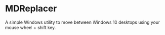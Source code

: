 # MDReplacer
A simple Windows utility to move between Windows 10 desktops using your mouse wheel + shift key.

